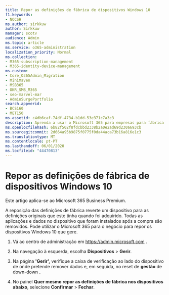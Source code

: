 ```yaml
---
title: Repor as definições de fábrica de dispositivos Windows 10
f1.keywords:
- NOCSH
ms.author: sirkkuw
author: Sirkkuw
manager: scotv
audience: Admin
ms.topic: article
ms.service: o365-administration
localization_priority: Normal
ms.collection:
- M365-subscription-management
- M365-identity-device-management
ms.custom:
- Core_O365Admin_Migration
- MiniMaven
- MSB365
- OKR_SMB_M365
- seo-marvel-mar
- AdminSurgePortfolio
search.appverid:
- BCS160
- MET150
ms.assetid: c4db6caf-74df-4734-b1dd-53e371c7a3c3
description: Aprenda a usar o Microsoft 365 para empresas para fábrica redefinir dispositivos Windows 10 que gere, revertendo-os para as suas definições originais na compra.
ms.openlocfilehash: 6b82f502f8fdcbbd2338b2a0e2ad69d230a693cb
ms.sourcegitcommit: 2d664a95b9875f0775f0da44aca73b16a816e1c3
ms.translationtype: MT
ms.contentlocale: pt-PT
ms.lasthandoff: 06/01/2020
ms.locfileid: "44470813"
---
```

# <a name="reset-windows-10-devices-to-their-factory-settings"></a>Repor as definições de fábrica de dispositivos Windows 10

Este artigo aplica-se ao Microsoft 365 Business Premium.

A reposição das definições de fábrica reverte um dispositivo para as definições originais que este tinha quando foi adquirido. Todas as aplicações e dados no dispositivo que foram instalados após a compra são removidos. Pode utilizar o Microsoft 365 para o negócio para repor os dispositivos Windows 10 que gere.
  
1. Vá ao centro de administração em <a href="https://go.microsoft.com/fwlink/p/?linkid=837890" target="_blank">https://admin.microsoft.com</a> .
    
2. Na navegação à esquerda, escolha **Dispositivos** \> **Gerir**.

3. Na página **'Gerir',** verifique a caixa de verificação ao lado do dispositivo de onde pretende remover dados e, em seguida, no reset de **gestão** de down-down **.**
    
4. No painel **Quer mesmo repor as definições de fábrica nos dispositivos abaixo**, selecione **Confirmar** \> **Fechar**.
    
  

